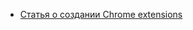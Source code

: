 * [Статья о создании Chrome extensions](https://robots.thoughtbot.com/how-to-make-a-chrome-extension)